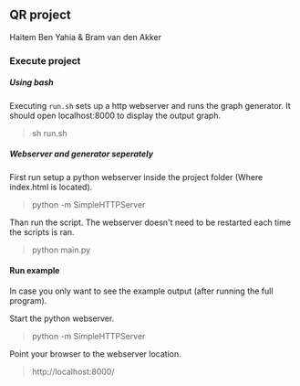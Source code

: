 ## QR project
Haitem Ben Yahia & Bram van den Akker

### Execute project
##### Using bash

Executing `run.sh` sets up a http webserver and runs the graph generator. It should open localhost:8000 to display the output graph.

> sh run.sh

##### Webserver and generator seperately
First run setup a python webserver inside the project folder (Where index.html is located). 
> python -m SimpleHTTPServer

Than run the script. The webserver doesn't need to be restarted each time the scripts is ran.
> python main.py

#### Run example
In case you only want to see the example output (after running the full program). 

Start the python webserver.
> python -m SimpleHTTPServer

Point your browser to the webserver location.
> http://localhost:8000/
